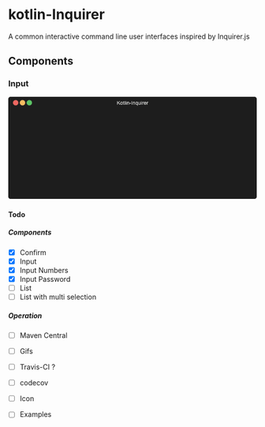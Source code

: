 # kotlin-Inquirer

A common interactive command line user interfaces inspired by Inquirer.js


## Components
### Input
<p align="center"><img src="/assets/input-component.gif?raw=true"/></p>

#### Todo
##### Components
- [x] Confirm
- [x] Input
- [x] Input Numbers
- [x] Input Password
- [ ] List
- [ ] List with multi selection

##### Operation
- [ ] Maven Central
- [ ] Gifs
- [ ] Travis-CI ?
- [ ] codecov 
- [ ] Icon
- [ ] Examples


